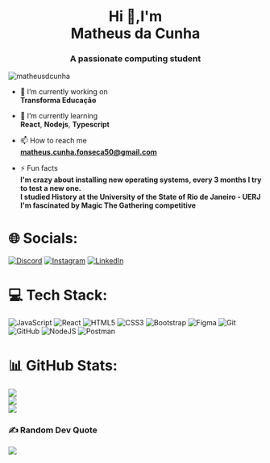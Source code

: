 <h1 align="center">Hi 👋,I'm <br> Matheus da Cunha</h1>
<h3 align="center">A passionate computing student</h3>

<p align="left"> <img src="https://komarev.com/ghpvc/?username=matheusdcunha&label=Profile%20views&color=0e75b6&style=flat" alt="matheusdcunha" /> </p>

- 🔭 I’m currently working on <br> **Transforma Educação**

- 🌱 I’m currently learning <br>**React**, **Nodejs**, **Typescript**

- 📫 How to reach me <br>**matheus.cunha.fonseca50@gmail.com**

- ⚡ Fun facts <br>**I'm crazy about installing new operating systems, every 3 months I try to test a new one.** <br> **I studied History at the University of the State of Rio de Janeiro - UERJ**<br>**I'm fascinated by Magic The Gathering competitive**

# 🌐 Socials:
[![Discord](https://img.shields.io/badge/Discord-%237289DA.svg?logo=discord&logoColor=white)](https://discord.gg/https://discord.gg/Matheus%20Cunha#7874) [![Instagram](https://img.shields.io/badge/Instagram-%23E4405F.svg?logo=Instagram&logoColor=white)](https://instagram.com/https://www.instagram.com/matheusdcunha) [![LinkedIn](https://img.shields.io/badge/LinkedIn-%230077B5.svg?logo=linkedin&logoColor=white)](https://linkedin.com/in/https://linkedin.com/in/matheusdcunha) 

# 💻 Tech Stack:
![JavaScript](https://img.shields.io/badge/javascript-%23323330.svg?style=for-the-badge&logo=javascript&logoColor=%23F7DF1E) ![React](https://img.shields.io/badge/react-%2320232a.svg?style=for-the-badge&logo=react&logoColor=%2361DAFB) ![HTML5](https://img.shields.io/badge/html5-%23E34F26.svg?style=for-the-badge&logo=html5&logoColor=white) ![CSS3](https://img.shields.io/badge/css3-%231572B6.svg?style=for-the-badge&logo=css3&logoColor=white) ![Bootstrap](https://img.shields.io/badge/bootstrap-%238511FA.svg?style=for-the-badge&logo=bootstrap&logoColor=white) ![Figma](https://img.shields.io/badge/figma-%23F24E1E.svg?style=for-the-badge&logo=figma&logoColor=white) ![Git](https://img.shields.io/badge/git-%23F05033.svg?style=for-the-badge&logo=git&logoColor=white) ![GitHub](https://img.shields.io/badge/github-%23121011.svg?style=for-the-badge&logo=github&logoColor=white)  ![NodeJS](https://img.shields.io/badge/node.js-6DA55F?style=for-the-badge&logo=node.js&logoColor=white) ![Postman](https://img.shields.io/badge/Postman-FF6C37?style=for-the-badge&logo=postman&logoColor=white) 
# 📊 GitHub Stats:
![](https://github-readme-stats.vercel.app/api?username=matheusdcunha&theme=dracula&hide_border=false&include_all_commits=true&count_private=true)<br/>
![](https://github-readme-streak-stats.herokuapp.com/?user=matheusdcunha&theme=dracula&hide_border=false)<br/>
![](https://github-readme-stats.vercel.app/api/top-langs/?username=matheusdcunha&theme=dracula&hide_border=false&include_all_commits=true&count_private=true&layout=compact)

### ✍️ Random Dev Quote
![](https://quotes-github-readme.vercel.app/api?type=horizontal&theme=radical)

